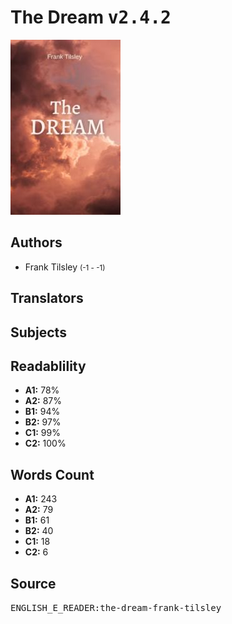 # The Dream <kbd>v2.4.2</kbd>

![](./cover.medium.jpg "")

## Authors


 - Frank Tilsley <small>(-1 - -1)</small>

## Translators



## Subjects



## Readablility


 - **A1:** 78%
 - **A2:** 87%
 - **B1:** 94%
 - **B2:** 97%
 - **C1:** 99%
 - **C2:** 100%

## Words Count


 - **A1:** 243
 - **A2:** 79
 - **B1:** 61
 - **B2:** 40
 - **C1:** 18
 - **C2:** 6

## Source


<kbd>ENGLISH_E_READER:the-dream-frank-tilsley</kbd>

